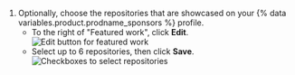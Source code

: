 1. Optionally, choose the repositories that are showcased on your {% data variables.product.prodname_sponsors %} profile.
   - To the right of "Featured work", click **Edit**.
     ![Edit button for featured work](/assets/images/help/sponsors/featured-work-edit-button.png)
   - Select up to 6 repositories, then click **Save**.
     ![Checkboxes to select repositories](/assets/images/help/sponsors/featured-work-select.png)

